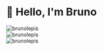 
  <h1>👋 Hello, I'm Bruno</h1>  
  <img src="https://github-readme-stats.vercel.app/api?username=brunolepis&show_icons=true&theme=dark" alt="brunolepis" />
  <br>
  <img src="https://github-readme-streak-stats.herokuapp.com?user=brunolepis&theme=dark&hide_border=true" alt="brunolepis" />
  <br>
  <img src="https://github-readme-stats.vercel.app/api/top-langs/?username=brunolepis&layout=compact" alt="brunolepis" />
